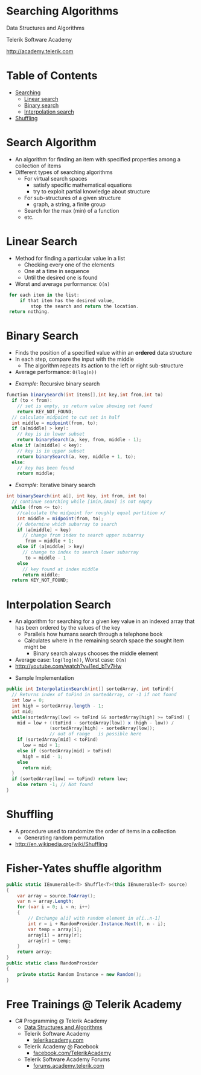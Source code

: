 <!-- section start -->
<!-- attr: { class:'slide-title', showInPresentation:true, hasScriptWrapper:true, style:'' } -->
# Searching Algorithms
<div class="signature">
    <p class="signature-course">Data Structures and Algorithms</p>
    <p class="signature-initiative">Telerik Software Academy</p>
    <a href="http://academy.telerik.com" class="signature-link">http://academy.telerik.com</a>
</div>

<!-- section start -->
<!-- attr: { showInPresentation:true, hasScriptWrapper:true, style:'' } -->
# Table of Contents
- [Searching](#searchingAlgorithms)
  - [Linear search](#linear)
  - [Binary search](#binary)
  - [Interpolation search](#interpolation)
- [Shuffling](#shufflingAlgorithm)


<!-- section start -->
<!-- attr: { class:'slide-section', showInPresentation:true, hasScriptWrapper:true, style:'' } -->
<!-- # Searching -->


<!-- attr: { id:'searchingAlgorithms', showInPresentation:true, hasScriptWrapper:true, style:'' } -->
# <a id="searchingAlgorithms"></a>Search Algorithm
- An algorithm for finding an item with specified properties among a collection of items
- Different types of searching algorithms
  - For virtual search spaces
    - satisfy specific mathematical equations
    - try to exploit partial knowledge about structure
  - For sub-structures of a given structure
    - graph, a string, a finite group
  - Search for the max (min) of a function
  - etc.

<!-- attr: { id:'linear', showInPresentation:true, hasScriptWrapper:true, style:'' } -->
# <a id="linear"></a>Linear Search

- Method for finding a particular value in a list
  - Checking every one of the elements
  - One at a time in sequence
  - Until the desired one is found
- Worst and average performance: `O(n)`

```cs
 for each item in the list:
     if that item has the desired value,
         stop the search and return the location.
 return nothing.
```

<!-- section start -->
<!-- attr: {class: 'slide-section'} -->
<!-- # Binary search
##  Searching in an ordered collection -->

<!-- attr: { id:'binary', showInPresentation:true, hasScriptWrapper:true, style:'' } -->
# <a id="binary"></a>Binary Search
- Finds the position of a specified value within an **ordered** data structure
- In each step, compare the input with the middle
  - The algorithm repeats its action to the left or right sub-structure
- Average performance: `O(log(n))`

<!-- attr: { showInPresentation:true, style:'' } -->
<!-- # Binary Search -->
- _Example:_ Recursive binary search

```cs
function binarySearch(int items[],int key,int from,int to)
  if (to < from):
    // set is empty, so return value showing not found
    return KEY_NOT_FOUND;
  // calculate midpoint to cut set in half
  int middle = midpoint(from, to);
  if (a[middle] > key):
    // key is in lower subset
    return binarySearch(a, key, from, middle - 1);
  else if (a[middle] < key):
    // key is in upper subset
    return binarySearch(a, key, middle + 1, to);
  else:
    // key has been found
    return middle;
```

<!-- attr: { showInPresentation:true, hasScriptWrapper:true } -->
<!-- # Binary Search -->
- _Example:_ Iterative binary search

```cs
int binarySearch(int a[], int key, int from, int to)
  // continue searching while [imin,imax] is not empty
  while (from <= to):
    //calculate the midpoint for roughly equal partition x/
    int middle = midpoint(from, to);
    // determine which subarray to search
    if (a[middle] < key)
      // change from index to search upper subarray
       from = middle + 1;
    else if (a[middle] > key)
      // change to index to search lower subarray
       to = middle - 1
    else
      // key found at index middle
      return middle;
  return KEY_NOT_FOUND;
```

<!-- section start -->
<!-- attr: {class: 'slide-section'} -->
<!-- # Interpolation Search -->

<!-- attr: { id:'interpolation', showInPresentation:true, style:'' } -->
# <a id="interpolation"></a>Interpolation Search
- An algorithm for searching for a given key value in an indexed array that has been ordered by the values of the key
  - Parallels how humans search through a telephone book
  - Calculates where in the remaining search space the sought item might be
    - Binary search always chooses the middle element
- Average case: `log(log(n))`, Worst case: `O(n)`
- http://youtube.com/watch?v=l1ed_bTv7Hw

<!-- attr: { showInPresentation:true, style:'font-size:0.85em' } -->
<!-- # Interpolation Search -->
- Sample Implementation

```cs
public int InterpolationSearch(int[] sortedArray, int toFind){
  // Returns index of toFind in sortedArray, or -1 if not found
  int low = 0;
  int high = sortedArray.length - 1;
  int mid;
  while(sortedArray[low] <= toFind && sortedArray[high] >= toFind) {
    mid = low + ((toFind - sortedArray[low]) x (high - low)) /
                (sortedArray[high] - sortedArray[low]);
                // out of range   is possible here
    if (sortedArray[mid] < toFind)
      low = mid + 1;
    else if (sortedArray[mid] > toFind)
      high = mid - 1;
    else
      return mid;
  }
  if (sortedArray[low] == toFind) return low;
    else return -1; // Not found
}
```

<!-- section start -->
<!-- attr: { class:'slide-section', showInPresentation:true, hasScriptWrapper:true, style:'' } -->
<!-- # Shuffling -->

<!-- attr: { id:'shufflingAlgorithm', showInPresentation:true, hasScriptWrapper:true, style:'' } -->
# <a id="shufflingAlgorithm"></a>Shuffling
- A procedure used to randomize the order of items in a collection
  - Generating random permutation
- http://en.wikipedia.org/wiki/Shuffling

<!-- attr: { showInPresentation:true, style:'' } -->
# Fisher-Yates shuffle algorithm

```cs
public static IEnumerable<T> Shuffle<T>(this IEnumerable<T> source)
{
    var array = source.ToArray();
    var n = array.Length;
    for (var i = 0; i < n; i++)
    {
        // Exchange a[i] with random element in a[i..n-1]
        int r = i + RandomProvider.Instance.Next(0, n - i);
        var temp = array[i];
        array[i] = array[r];
        array[r] = temp;
    }
    return array;
}
public static class RandomProvider
{
    private static Random Instance = new Random();
}
```

<!-- section start -->
<!-- attr: { id:'questions', class:'slide-questions', showInPresentation:true, style:'' } -->
<!-- # Questions
## Searching Algorithms -->

<!-- attr: { showInPresentation:true, hasScriptWrapper:true } -->
# Free Trainings @ Telerik Academy
- C# Programming @ Telerik Academy
    - [Data Structures and Algorithms](http://academy.telerik.com/student-courses/programming/data-structures-algorithms/about)
  - Telerik Software Academy
    - [telerikacademy.com](https://telerikacademy.com)
  - Telerik Academy @ Facebook
    - [facebook.com/TelerikAcademy](facebook.com/TelerikAcademy)
  - Telerik Software Academy Forums
    - [forums.academy.telerik.com](forums.academy.telerik.com)
